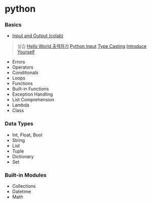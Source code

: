 # python

### Basics
* <a href = "https://colab.research.google.com/drive/1a1rZB5tIMluQqgSrgOWFDETsv_a7kHTn?usp=sharing">Input and Output (colab)</a>
> 실습
 > <a href = "http://3.131.175.105/problem/0213">Hello World 출력하기</a>
 > <a href = "http://3.131.175.105/problem/0214">Python Input</a>
 > <a href = "http://3.131.175.105/problem/0217">Type Casting</a>
 > <a href = "http://3.131.175.105/problem/0219">Introduce Yourself</a>
* Errors
* Operators
* Conditionals
* Loops
* Functions
* Built-in Functions
* Exception Handling
* List Comprehension
* Lambda
* Class

### Data Types
* Int, Float, Bool
* String
* List
* Tuple
* Dictionary
* Set

### Built-in Modules
* Collections
* Datetime
* Math
